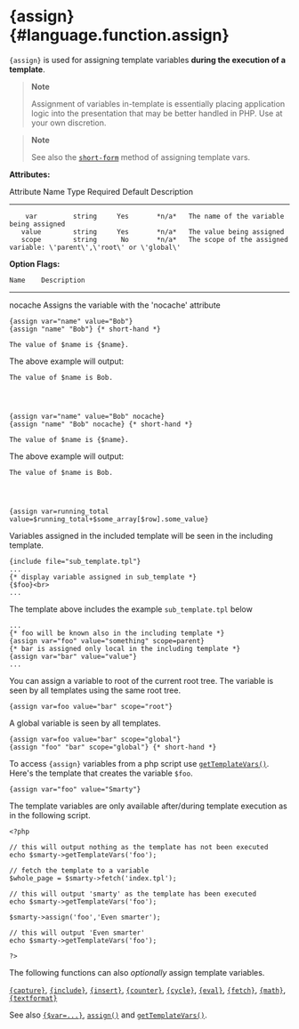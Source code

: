 {assign} {#language.function.assign}
========

`{assign}` is used for assigning template variables **during the
execution of a template**.

> **Note**
>
> Assignment of variables in-template is essentially placing application
> logic into the presentation that may be better handled in PHP. Use at
> your own discretion.

> **Note**
>
> See also the [`short-form`](#language.function.shortform.assign)
> method of assigning template vars.

**Attributes:**

   Attribute Name    Type    Required   Default  Description
  ---------------- -------- ---------- --------- -----------------------------------------------------------------------
        var         string     Yes       *n/a*   The name of the variable being assigned
       value        string     Yes       *n/a*   The value being assigned
       scope        string      No       *n/a*   The scope of the assigned variable: \'parent\',\'root\' or \'global\'

**Option Flags:**

    Name    Description
  --------- -----------------------------------------------------
   nocache  Assigns the variable with the \'nocache\' attribute


    {assign var="name" value="Bob"}
    {assign "name" "Bob"} {* short-hand *}

    The value of $name is {$name}.

      

The above example will output:


    The value of $name is Bob.

      


    {assign var="name" value="Bob" nocache}
    {assign "name" "Bob" nocache} {* short-hand *}

    The value of $name is {$name}.

      

The above example will output:


    The value of $name is Bob.

      


    {assign var=running_total value=$running_total+$some_array[$row].some_value}

      

Variables assigned in the included template will be seen in the
including template.


    {include file="sub_template.tpl"}
    ...
    {* display variable assigned in sub_template *}
    {$foo}<br>
    ...

      

The template above includes the example `sub_template.tpl` below


    ...
    {* foo will be known also in the including template *}
    {assign var="foo" value="something" scope=parent}
    {* bar is assigned only local in the including template *}
    {assign var="bar" value="value"}
    ...

You can assign a variable to root of the current root tree. The variable
is seen by all templates using the same root tree.


    {assign var=foo value="bar" scope="root"}

      

A global variable is seen by all templates.


    {assign var=foo value="bar" scope="global"}
    {assign "foo" "bar" scope="global"} {* short-hand *}

      

To access `{assign}` variables from a php script use
[`getTemplateVars()`](#api.get.template.vars). Here\'s the template that
creates the variable `$foo`.


    {assign var="foo" value="Smarty"}

The template variables are only available after/during template
execution as in the following script.


    <?php

    // this will output nothing as the template has not been executed
    echo $smarty->getTemplateVars('foo');

    // fetch the template to a variable
    $whole_page = $smarty->fetch('index.tpl');

    // this will output 'smarty' as the template has been executed
    echo $smarty->getTemplateVars('foo');

    $smarty->assign('foo','Even smarter');

    // this will output 'Even smarter'
    echo $smarty->getTemplateVars('foo');

    ?>

The following functions can also *optionally* assign template variables.

[`{capture}`](#language.function.capture),
[`{include}`](#language.function.include),
[`{insert}`](#language.function.insert),
[`{counter}`](#language.function.counter),
[`{cycle}`](#language.function.cycle),
[`{eval}`](#language.function.eval),
[`{fetch}`](#language.function.fetch),
[`{math}`](#language.function.math),
[`{textformat}`](#language.function.textformat)

See also [`{$var=...}`](#language.function.shortform.assign),
[`assign()`](#api.assign) and
[`getTemplateVars()`](#api.get.template.vars).
